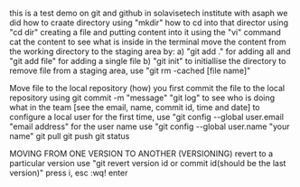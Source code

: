 this is a test demo on git and github in solavisetech institute with asaph
we did how to craate directory using "mkdir"
how to cd into that director using "cd dir"
creating a file and putting content into it using the "vi" command
cat the content to see what is inside in the terminal
move the content from the working directory to the staging area by:
a) "git add ." for adding all and "git add file" for adding a single file
b) "git init" to initiallise the directory
to remove file from a staging area, use "git rm -cached [file name]"


Move file to the local repository (how)
you first commit the file to the local repository using git commit -m "message"
"git log" to see who is doing what in the team [see the email, name, commit id, time and date]
to configure a local user for the first time, use "git config --global user.email "email address"
for the user name use "git config --global user.name "your name"
git pull
git push
git status


MOVING FROM ONE VERSION TO ANOTHER (VERSIONING)
revert to a particular version
use "git revert version id or commit id(should be the last version)"
press i, esc :wq! enter
